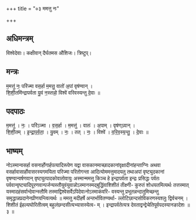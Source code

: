 +++
title = "०३ ममत्तु नः"

+++
## अधिमन्त्रम्
विश्वेदेवाः। कक्षीवान् दैर्घतमस औशिजः। त्रिष्टुप्।

## मन्त्रः
म॒मत्तु॑ नः॒ परि॑ज्मा वस॒र्हा म॒मत्तु॒ वातो॑ अ॒पां वृष॑ण्वान् ।  
शि॒शी॒तमि॑न्द्रापर्वता यु॒वं न॒स्तन्नो॒ विश्वे॑ वरिवस्यन्तु दे॒वाः ॥

## पदपाठः
म॒मत्तु॑ । नः॒ । परि॑ऽज्मा । व॒स॒र्हा । म॒मत्तु॑ । वातः॑ । अ॒पाम् । वृष॑ण्ऽवान् ।  
शि॒शी॒तम् । इ॒न्द्रा॒प॒र्व॒ता॒ । यु॒वम् । नः॒ । तत् । नः॒ । विश्वे॑ । व॒रि॒व॒स्य॒न्तु॒ । दे॒वाः ॥

## भाष्यम्
नोऽस्मान्वसर्हा वसनार्होगार्हपत्यादिरूपेण यद्वा वासकानमाच्छादकानांवृक्षादीनांहन्ताग्निः अथवा वसर्हावासार्होवासरस्यगमयिता परिज्मा परितोगन्ता आदित्योममत्तुमादयतु तथाअपां वृष्ट्युदकानां वृषण्वान्वर्षणवान् वृष्ट्युत्पादकोवातोवायुः अस्मान्ममत्तु किञ्च हे इन्द्रापर्वता इन्द्रः प्रसिद्धः पर्वतः पर्ववान्वृष्ट्यादिपूरणवान्पर्जन्यस्तौयुवंयुवान्नोऽस्मानस्मद्बुद्धिंवाशिशीतं तीक्ष्णी- कुरुतं शोधयतमित्यर्थः तत्तस्मात् यस्मादहंसर्वान्देवान्स्तौमि तस्माद्विश्वेसर्वेऽपिदेवाःनोऽस्माकंवरि- वस्यन्तु प्रभूतन्नन्दातुमिच्छन्तु समृद्धान्नप्रदानेनप्रीणयन्त्वित्यर्थः ॥ ममत्तु मदीहर्षे अन्तर्भावितण्यर्था- ल्लोटिछान्दसोविकरणस्यश्लुः द्विर्वचनम् । शिशीतं ईहल्यघोरितीत्वम् बहुलंछन्दसीत्यभ्यासस्येत्व- म् । इन्द्रापर्वतेत्यत्र देवताद्वन्द्वेचेतिपूर्वपदस्यानङादेशः ॥ ३ ॥